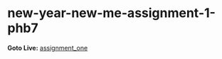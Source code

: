 # new-year-new-me-assignment-1-phb7

**Goto Live:** [assignment_one](https://sheik-mostafizur.github.io/new-year-new-me-assignment-1-phb7/)
